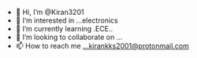- 👋 Hi, I’m @Kiran3201
- 👀 I’m interested in ...electronics
- 🌱 I’m currently learning .ECE..
- 💞️ I’m looking to collaborate on ...
- 📫 How to reach me ...kirankks2001@protonmail.com

<!---
Kiran3201/Kiran3201 is a ✨ special ✨ repository because its `README.md` (this file) appears on your GitHub profile.
You can click the Preview link to take a look at your changes.
--->
